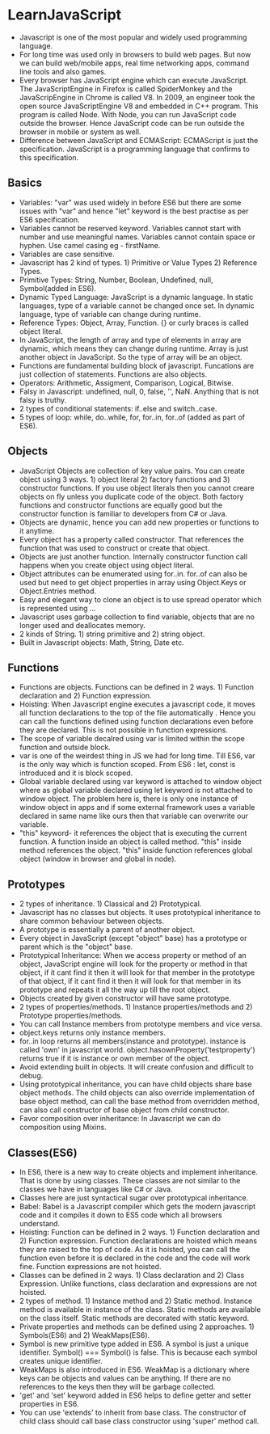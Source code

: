 # LearnJavaScript
- Javascript is one of the most popular and widely used programming language.
- For long time was used only in browsers to build web pages. But now we can build web/mobile apps, real time networking apps, command line tools and also games.
- Every browser has JavaScript engine which can execute JavaScript. The JavaScriptEngine in Firefox is called SpiderMonkey and the JavaScripEngine in Chrome is called V8. In 2009, an engineer took the open source JavaScriptEngine V8 and embedded in C++ program. This program is called Node. With Node, you can run JavaScript code outside the browser. Hence JavaScript code can be run outside the browser in mobile or system as well.
- Difference between JavaScript and ECMAScript: ECMAScript is just the specification. JavaScript is a programming language that confirms to this specification.

## Basics
- Variables: "var" was used widely in before ES6 but there are some issues with "var" and hence "let" keyword is the best practise as per ES6 specification.
- Variables cannot be reserved keyword. Variables cannot start with number and use meaningful names. Variables cannot contain space or hyphen. Use camel casing eg - firstName.
- Variables are case sensitive.
- Javascript has 2 kind of types. 1) Primitive or Value Types 2) Reference Types.
- Primitive Types: String, Number, Boolean, Undefined, null, Symbol(added in ES6).
- Dynamic Typed Language: JavaScript is a dynamic language. In static languages, type of a variable cannot be changed once set. In dynamic language, type of variable can change during runtime.
- Reference Types: Object, Array, Function. {} or curly braces is called object literal.
- In JavaScript, the length of array and type of elements in array are dynamic, which means they can change during runtime. Array is just another object in JavaScript. So the type of array will be an object.
- Functions are fundamental building block of javascript. Funcations are just collection of statements. Functions are also objects.
- Operators: Arithmetic, Assigment, Comparison, Logical, Bitwise.
- Falsy in Javascript: undefined, null, 0, false, '', NaN. Anything that is not falsy is truthy.
- 2 types of conditional statements: if..else and switch..case.
- 5 types of loop: while, do..while, for, for..in, for..of (added as part of ES6).

## Objects
- JavaScript Objects are collection of key value pairs. You can create object using 3 ways. 1) object literal 2) factory functions and 3) constructor functions. If you use object literals then you cannot creare objects on fly unless you duplicate code of the object. Both factory functions and constructor functions are equally good but the constructor function is familiar to developers from C# or Java.
- Objects are dynamic, hence you can add new properties or functions to it anytime.
- Every object has a property called constructor. That references the function that was used to construct or create that object.
- Objects are just another function. Internally constructor function call happens when you create object using object literal.
- Object attributes can be enumerated using for..in. for..of can also be used but need to get object properties in array using Object.Keys or Object.Entries method.
- Easy and elegant way to clone an object is to use spread operator which is represented using ...
- Javascript uses garbage collection to find variable, objects that are no longer used and deallocates memory.
- 2 kinds of String. 1) string primitive and 2) string object.
- Built in Javascript objects: Math, String, Date etc.

## Functions
- Functions are objects. Functions can be defined in 2 ways. 1) Function declaration and 2) Function expression.
- Hoisting: When Javascript engine executes a javascript code, it moves all function declarations to the top of the file automatically . Hence you can call the functions defined using function declarations even before they are declared. This is not possible in function expressions.
- The scope of variable decalred using var is limited within the scope function and outside block.
- var is one of the weirdest thing in JS we had for long time. Till ES6, var is the only way which is function scoped. From ES6 : let, const is introduced and it is block scoped.
- Global variable declared using var keyword is attached to window object where as global variable declared using let keyword is not attached to window object. The problem here is, there is only one instance of window object in apps and if some external framework uses a variable declared in same name like ours then that variable can overwrite our variable.
- "this" keyword- it references the object that is executing the current function. A function inside an object is called method. "this" inside method references the object. "this" inside function references global object (window in browser and global in node).

## Prototypes
- 2 types of inheritance. 1) Classical and 2) Prototypical.
- Javascript has no classes but objects. It uses prototypical inheritance to share common behaviour between objects.
- A prototype is essentially a parent of another object.
- Every object in JavaScript (except "object" base) has a prototype or parent which is the "object" base.
- Prototypical Inheritance: When we access property or method of an object, JavaScript engine will look for the property or method in that object, if it cant find it then it will look for that member in the prototype of that object, if it cant find it then it will look for that member in its prototype and repeats it all the way up till the root object.
- Objects created by given constructor will have same prototype.
- 2 types of properties/methods. 1) Instance properties/methods and 2) Prototype properties/methods.
- You can call Instance members from prototype members and vice versa.
- object.keys returns only instance members.
- for..in loop returns all members(instance and prototype). instance is called 'own' in javascript world. object.hasownProperty('testproperty') returns true if it is instance or own member of the object.
- Avoid extending built in objects. It will create confusion and difficult to debug.
- Using prototypical inheritance, you can have child objects share base object methods. The child objects can also override implementation of base object method, can call the base method from overridden method, can also call constructor of base object from child constructor.
- Favor composition over inheritance: In Javascript we can do composition using Mixins.

## Classes(ES6)
- In ES6, there is a new way to create objects and implement inheritance. That is done by using classes. These classes are not similar to the classes we have in languages like C# or Java.
- Classes here are just syntactical sugar over prototypical inheritance.
- Babel: Babel is a Javascript compiler which gets the modern javascript code and it compiles it down to ES5 code which all browsers understand.
- Hoisting: Function can be defined in 2 ways. 1) Function declaration and 2) Function expression. Function declarations are hoisted which means they are raised to the top of code. As it is hoisted, you can call the function even before it is declared in the code and the code will work fine. Function expressions are not hoisted.
- Classes can be defined in 2 ways. 1) Class declaration and 2) Class Expression. Unlike functions, class declaration and expressions are not hoisted.
- 2 types of method. 1) Instance method and 2) Static method. Instance method is available in instance of the class. Static methods are available on the class itself. Static methods are decorated with static keyword.
- Private properties and methods can be defined using 2 approaches. 1) Symbols(ES6) and 2) WeakMaps(ES6).
- Symbol is new primitive type added in ES6. A symbol is just a unique identifier. Symbol() === Symbol() is false. This is because each symbol creates unique identifier.
- WeakMaps is also introduced in ES6. WeakMap is a dictionary where keys can be objects and values can be anything. If there are no references to the keys then they will be garbage collected.
- 'get' and 'set' keyword added in ES6 helps to define getter and setter properties in ES6.
- You can use 'extends' to inherit from base class. The constructor of child class should call base class constructor using 'super' method call.